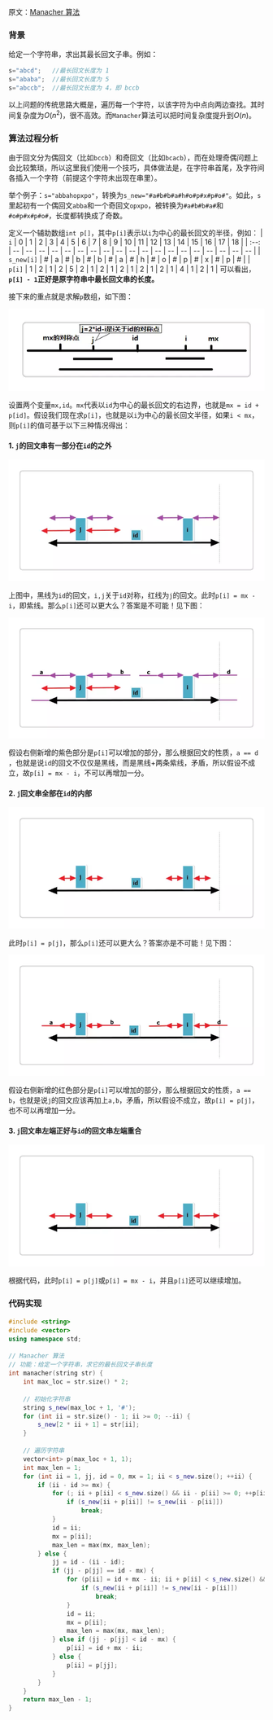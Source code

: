 原文：[Manacher 算法](http://www.61mon.com/index.php/archives/181/)

### 背景

给定一个字符串，求出其最长回文子串。例如：
```cpp
s="abcd";   //最长回文长度为 1
s="ababa";  //最长回文长度为 5
s="abccb";  //最长回文长度为 4，即 bccb
```
以上问题的传统思路大概是，遍历每一个字符，以该字符为中点向两边查找。其时间复杂度为$O(n^2)$，很不高效。而`Manacher`算法可以把时间复杂度提升到$O(n)$。

### 算法过程分析

由于回文分为偶回文（比如`bccb`）和奇回文（比如`bcacb`），而在处理奇偶问题上会比较繁琐，所以这里我们使用一个技巧，具体做法是，在字符串首尾，及字符间各插入一个字符（前提这个字符未出现在串里）。

举个例子：`s="abbahopxpo"`，转换为`s_new="#a#b#b#a#h#o#p#x#p#o#"`。如此，`s`里起初有一个偶回文`abba`和一个奇回文`opxpo`，被转换为`#a#b#b#a#`和`#o#p#x#p#o#`，长度都转换成了奇数。

定义一个辅助数组`int p[]`，其中`p[i]`表示以`i`为中心的最长回文的半径，例如：
| `i` |	0 |	1 |	2 |	3 |	4 |	5 |	6 |	7 |	8 |	9 |	10 |	11 |	12 |	13 |	14 |	15 |	16 |	17 |	18 |
| :--: | -- | -- | -- | -- | -- | -- | -- | -- | -- | -- | -- | -- | -- | -- | -- | -- | -- | -- | -- |
| `s_new[i]` |	# |	a |	# |	b |	# |	b |	# |	a |	# |	h |	# |	o |	# |	p |	# |	x |	# |	p |	# |
| `p[i]` |	1 |	2 |	1 |	2 |	5 |	2 |	1 |	2 |	1 |	2 |	1 |	2 |	1 |	2 |	1 |	4 |	1 |	2 |	1 |
可以看出，**`p[i] - 1`正好是原字符串中最长回文串的长度。**

接下来的重点就是求解`p`数组，如下图：

![](最长回文子串：Manacher算法[转]/1.png)

设置两个变量`mx,id`。`mx`代表以`id`为中心的最长回文的右边界，也就是`mx = id + p[id]`。假设我们现在求`p[i]`，也就是以`i`为中心的最长回文半径，如果`i < mx`，则`p[i]`的值可基于以下三种情况得出：

#### 1. `j`的回文串有一部分在`id`的之外

![](最长回文子串：Manacher算法[转]/2.png)

上图中，黑线为`id`的回文，`i,j`关于`id`对称，红线为`j`的回文。此时`p[i] = mx - i`，即紫线。那么`p[i]`还可以更大么？答案是不可能！见下图：

![](最长回文子串：Manacher算法[转]/3.png)

假设右侧新增的紫色部分是`p[i]`可以增加的部分，那么根据回文的性质，`a == d` ，也就是说`id`的回文不仅仅是黑线，而是黑线+两条紫线，矛盾，所以假设不成立，故`p[i] = mx - i`，不可以再增加一分。

#### 2. `j`回文串全部在`id`的内部

![](最长回文子串：Manacher算法[转]/4.png)

此时`p[i] = p[j]`，那么`p[i]`还可以更大么？答案亦是不可能！见下图：

![](最长回文子串：Manacher算法[转]/5.png)

假设右侧新增的红色部分是`p[i]`可以增加的部分，那么根据回文的性质，`a == b`，也就是说`j`的回文应该再加上`a,b`，矛盾，所以假设不成立，故`p[i] = p[j]`，也不可以再增加一分。

#### 3. `j`回文串左端正好与`id`的回文串左端重合

![](最长回文子串：Manacher算法[转]/6.png)

根据代码，此时`p[i] = p[j]`或`p[i] = mx - i`，并且`p[i]`还可以继续增加。

### 代码实现
```cpp
#include <string>
#include <vector>
using namespace std;

// Manacher 算法
// 功能：给定一个字符串，求它的最长回文子串长度
int manacher(string str) {
    int max_loc = str.size() * 2;

    // 初始化字符串
    string s_new(max_loc + 1, '#');
    for (int ii = str.size() - 1; ii >= 0; --ii) {
        s_new[2 * ii + 1] = str[ii];
    }

    // 遍历字符串
    vector<int> p(max_loc + 1, 1);
    int max_len = 1;
    for (int ii = 1, jj, id = 0, mx = 1; ii < s_new.size(); ++ii) {
        if (ii - id >= mx) {
            for (; ii + p[ii] < s_new.size() && ii - p[ii] >= 0; ++p[ii]) {
                if (s_new[ii + p[ii]] != s_new[ii - p[ii]])
                    break;
            }
            id = ii;
            mx = p[ii];
            max_len = max(mx, max_len);
        } else {
            jj = id - (ii - id);
            if (jj - p[jj] == id - mx) {
                for (p[ii] = id + mx - ii; ii + p[ii] < s_new.size() && ii - p[ii] >= 0; ++p[ii]) {
                    if (s_new[ii + p[ii]] != s_new[ii - p[ii]])
                        break;
                }
                id = ii;
                mx = p[ii];
                max_len = max(mx, max_len);
            } else if (jj - p[jj] < id - mx) {
                p[ii] = id + mx - ii;
            } else {
                p[ii] = p[jj];
            }
        }
    }
    return max_len - 1;
}
```
